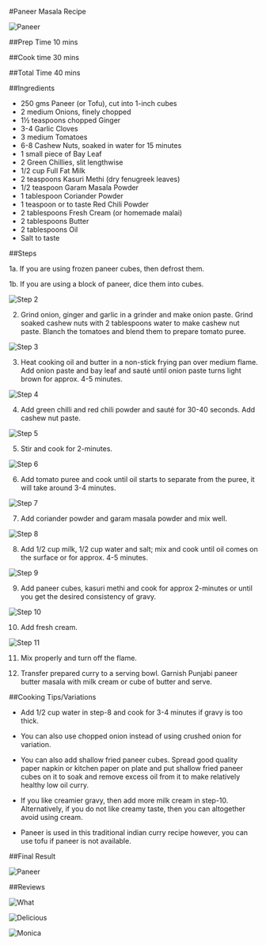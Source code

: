 #Paneer Masala Recipe

![Paneer](https://github.com/MayurSoneji/Recipe/blob/master/Images/paneer-butter-masala-recipe.jpeg)

##Prep Time
10 mins

##Cook time
30 mins

##Total Time
40 mins

##Ingredients

* 250 gms Paneer (or Tofu), cut into 1-inch cubes
* 2 medium Onions, finely chopped
* 1½ teaspoons chopped Ginger
* 3-4 Garlic Cloves
* 3 medium Tomatoes
* 6-8 Cashew Nuts, soaked in water for 15 minutes
* 1 small piece of Bay Leaf
* 2 Green Chillies, slit lengthwise
* 1/2 cup Full Fat Milk
* 2 teaspoons Kasuri Methi (dry fenugreek leaves)
* 1/2 teaspoon Garam Masala Powder
* 1 tablespoon Coriander Powder
* 1 teaspoon or to taste Red Chili Powder
* 2 tablespoons Fresh Cream (or homemade malai)
* 2 tablespoons Butter
* 2 tablespoons Oil
* Salt to taste

##Steps

1a. If you are using frozen paneer cubes, then defrost them.

1b. If you are using a block of paneer, dice them into cubes.

![Step 2](https://github.com/MayurSoneji/Recipe/blob/master/Images/step-1.jpeg)

2. Grind onion, ginger and garlic in a grinder and make onion paste. Grind soaked cashew nuts with 2 tablespoons water to make cashew nut paste. Blanch the tomatoes and blend them to prepare tomato puree.

![Step 3](https://github.com/MayurSoneji/Recipe/blob/master/Images/step-2.jpeg)

3. Heat cooking oil and butter in a non-stick frying pan over medium flame. Add onion paste and bay leaf and sauté until onion paste turns light brown for approx. 4-5 minutes.

![Step 4](https://github.com/MayurSoneji/Recipe/blob/master/Images/step-3.jpeg)

4. Add green chilli and red chili powder and sauté for 30-40 seconds. Add cashew nut paste.

![Step 5](https://github.com/MayurSoneji/Recipe/blob/master/Images/step-4.jpeg)

5. Stir and cook for 2-minutes.

![Step 6](https://github.com/MayurSoneji/Recipe/blob/master/Images/step-5.jpeg)

6. Add tomato puree and cook until oil starts to separate from the puree, it will take around 3-4 minutes.

![Step 7](https://github.com/MayurSoneji/Recipe/blob/master/Images/step-6.jpeg)

7. Add coriander powder and garam masala powder and mix well.

![Step 8](https://github.com/MayurSoneji/Recipe/blob/master/Images/step-7.jpeg)

8. Add 1/2 cup milk, 1/2 cup water and salt; mix and cook until oil comes on the surface or for approx. 4-5 minutes.

![Step 9](https://github.com/MayurSoneji/Recipe/blob/master/Images/step-8.jpeg)

9. Add paneer cubes, kasuri methi and cook for approx 2-minutes or until you get the desired consistency of gravy.

![Step 10](https://github.com/MayurSoneji/Recipe/blob/master/Images/step-9.jpeg)

10. Add fresh cream.

![Step 11](https://github.com/MayurSoneji/Recipe/blob/master/Images/step-10.jpeg)

11. Mix properly and turn off the flame.

12. Transfer prepared curry to a serving bowl. Garnish Punjabi paneer butter masala with milk cream or cube of butter and serve.

##Cooking Tips/Variations

* Add 1/2 cup water in step-8 and cook for 3-4 minutes if gravy is too thick.

* You can also use chopped onion instead of using crushed onion for variation.

* You can also add shallow fried paneer cubes. Spread good quality paper napkin or kitchen paper on plate and put shallow fried paneer cubes on it to soak and remove excess oil from it to make relatively healthy low oil curry.

* If you like creamier gravy, then add more milk cream in step-10. Alternatively, if you do not like creamy taste, then you can altogether avoid using cream.

* Paneer is used in this traditional indian curry recipe however, you can use tofu if paneer is not available.

##Final Result

![Paneer](https://github.com/MayurSoneji/Recipe/blob/master/Images/paneer-butter-masala-recipe.jpeg)

##Reviews


![What](https://github.com/MayurSoneji/Recipe/blob/master/Images/What.gif)

![Delicious](https://github.com/MayurSoneji/Recipe/blob/master/Images/delicious.gif)

![Monica](https://github.com/MayurSoneji/Recipe/blob/master/Images/monica.gif)
